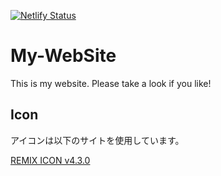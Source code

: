 [![Netlify Status](https://api.netlify.com/api/v1/badges/1e370238-0a58-4917-87c4-ced1bccf548a/deploy-status)](https://app.netlify.com/sites/tontonbo/deploys)
# My-WebSite
This is my website. Please take a look if you like!

## Icon

アイコンは以下のサイトを使用しています。

[REMIX ICON v4.3.0](https://remixicon.com)